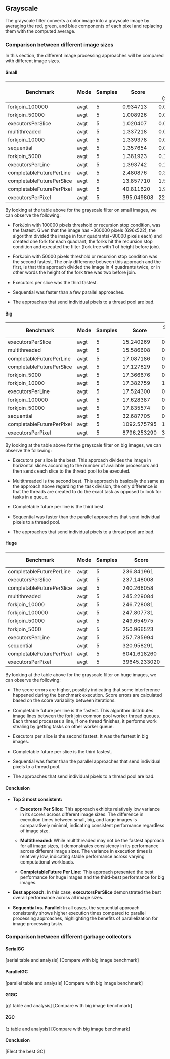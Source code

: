 ## Grayscale 

The grayscale filter converts a color image into a grayscale image by averaging the red, green, and blue components of each pixel and replacing them with the computed average.

### Comparison between different image sizes

In this section, the different image processing approaches will be compared with different image sizes. 

#### Small 

|Benchmark                |Mode|Samples|Score     |Score Error (99.9%)|Unit |
|-------------------------|----|-------|----------|-------------------|-----|
|forkjoin_100000          |avgt|5      |0.934713  |0.028747           |ms/op|
|forkjoin_50000           |avgt|5      |1.008926  |0.015426           |ms/op|
|executorsPerSlice        |avgt|5      |1.020407  |0.018698           |ms/op|
|multithreaded            |avgt|5      |1.337218  |0.037856           |ms/op|
|forkjoin_10000           |avgt|5      |1.339378  |0.028556           |ms/op|
|sequential               |avgt|5      |1.357654  |0.041508           |ms/op|
|forkjoin_5000            |avgt|5      |1.381923  |0.178934           |ms/op|
|executorsPerLine         |avgt|5      |1.393742  |0.160871           |ms/op|
|completableFuturePerLine |avgt|5      |2.480876  |0.348970           |ms/op|
|completableFuturePerSlice|avgt|5      |13.857710 |1.502096           |ms/op|
|completableFuturePerPixel|avgt|5      |40.811620 |1.952428           |ms/op|
|executorsPerPixel        |avgt|5      |395.049808|22.414668          |ms/op|

By looking at the table above for the grayscale filter on small images, we can observe the following:

* ForkJoin with 100000 pixels threshold or recursion stop condition, was the fastest. Given that the image has ~360000 pixels (696x522), the algorithm divided the image in four quadrants(~90000 pixels each) and created one fork for each quadrant, the forks hit the recursion stop condition and executed the filter (fork tree with 1 of height before join). 
 
* ForkJoin with 50000 pixels threshold or recursion stop condition was the second fastest. The only difference between this approach and the first, is that this approach divided the image in 4 quadrants twice, or in other words the height of the fork tree was two before join.
 
* Executors per slice was the third fastest. 

* Sequential was faster than a few parallel approaches.
 
* The approaches that send individual pixels to a thread pool are bad. 

#### Big

|Benchmark                |Mode|Samples|Score     |Score Error (99.9%)|Unit |
|-------------------------|----|-------|----------|-------------------|-----|
|executorsPerSlice        |avgt|5      |15.240269 |0.126980           |ms/op|
|multithreaded            |avgt|5      |15.586608 |0.177745           |ms/op|
|completableFuturePerLine |avgt|5      |17.087186 |0.134427           |ms/op|
|completableFuturePerSlice|avgt|5      |17.127829 |0.031357           |ms/op|
|forkjoin_5000            |avgt|5      |17.366676 |0.220619           |ms/op|
|forkjoin_10000           |avgt|5      |17.382759 |1.483773           |ms/op|
|executorsPerLine         |avgt|5      |17.524300 |0.888894           |ms/op|
|forkjoin_100000          |avgt|5      |17.628387 |0.320718           |ms/op|
|forkjoin_50000           |avgt|5      |17.835574 |0.077437           |ms/op|
|sequential               |avgt|5      |32.687705 |0.899930           |ms/op|
|completableFuturePerPixel|avgt|5      |1092.575795|175.570869         |ms/op|
|executorsPerPixel        |avgt|5      |8796.253290|312.901461         |ms/op|

By looking at the table above for the grayscale filter on big images, we can observe the following:

* Executors per slice is the best. This approach divides the image in horizontal slices according to the number of available processors and then sends each slice to the thread pool to be executed.
 
* Multithreaded is the second best. This approach is basically the same as the approach above regarding the task division, the only difference is that the threads are created to do the exact task as opposed to look for tasks in a queue. 
 
* Completable future per line is the third best.
 
* Sequential was faster than the parallel approaches that send individual pixels to a thread pool.

* The approaches that send individual pixels to a thread pool are bad.

#### Huge

|Benchmark                |Mode|Samples|Score     |Score Error (99.9%)|Unit |
|-------------------------|----|-------|----------|-------------------|-----|
|completableFuturePerLine |avgt|5      |236.841961|15.426141          |ms/op|
|executorsPerSlice        |avgt|5      |237.148008|32.849460          |ms/op|
|completableFuturePerSlice|avgt|5      |240.266058|12.976349          |ms/op|
|multithreaded            |avgt|5      |245.229084|12.045064          |ms/op|
|forkjoin_10000           |avgt|5      |246.728081|33.752774          |ms/op|
|forkjoin_100000          |avgt|5      |247.807731|30.465241          |ms/op|
|forkjoin_50000           |avgt|5      |249.654975|13.180316          |ms/op|
|forkjoin_5000            |avgt|5      |250.966523|21.089158          |ms/op|
|executorsPerLine         |avgt|5      |257.785994|16.719379          |ms/op|
|sequential               |avgt|5      |320.958291|14.450783          |ms/op|
|completableFuturePerPixel|avgt|5      |6041.618260|657.716907         |ms/op|
|executorsPerPixel        |avgt|5      |39645.233020|1312.374901        |ms/op|

By looking at the table above for the grayscale filter on huge images, we can observe the following:

* The score errors are higher, possibly indicating that some interference happened during the benchmark execution. Score errors are calculated based on the score variability between iterations. 

* Completable future per line is the fastest. This algorithm distributes image lines between the fork join common pool worker thread queues. Each thread processes a line, if one thread finishes, it performs work stealing by getting tasks on other worker queue.
 
* Executors per slice is the second fastest. It was the fastest in big images.
 
* Completable future per slice is the third fastest.

* Sequential was faster than the parallel approaches that send individual pixels to a thread pool.

* The approaches that send individual pixels to a thread pool are bad.

#### Conclusion

* **Top 3 most consistent:** 

    * **Executors Per Slice:** This approach exhibits relatively low variance in its scores across different image sizes. The difference in execution times between small, big, and large images is comparatively minimal, indicating consistent performance regardless of image size.

    * **Multithreaded:** While multithreaded may not be the fastest approach for all image sizes, it demonstrates consistency in its performance across different image sizes. The variance in execution times is relatively low, indicating stable performance across varying computational workloads.

    * **CompletableFuture Per Line:** This approach presented the best performance for huge images and the third-best performance for big images.  

* **Best approach:** In this case, **executorsPerSlice** demonstrated the best overall performance across all image sizes.
 
* **Sequential vs. Parallel:** In all cases, the sequential approach consistently shows higher execution times compared to parallel processing approaches, highlighting the benefits of parallelization for image processing tasks.

### Comparison between different garbage collectors
#### SerialGC
[serial table and analysis]
[Compare with big image benchmark]
#### ParallelGC
[parallel table and analysis]
[Compare with big image benchmark]
#### G1GC
[g1 table and analysis]
[Compare with big image benchmark]
#### ZGC
[z table and analysis]
[Compare with big image benchmark]
#### Conclusion
[Elect the best GC]